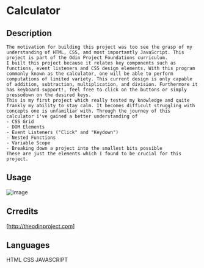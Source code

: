 # Calculator


## Description

    The motivation for building this project was too see the grasp of my understanding of HTML, CSS, and most importantly JavaScript. This project is part of the Odin Project Foundations curriculum. 
    I built this project because it relates key components such as functions, event listeners and CSS design elements. With this program commonly known as the calculator, one will be able to perform computations of limited variety. This current design is only capable of addition, subtraction, multiplication, and division. Furthermore it has keyboard support!, feel free to click on the buttons or simply pressodown on the desired keys. 
    This is my first project which really tested my knowledge and quite frankly my ability to stay calm. It becomes difficult struggling with concepts one is unfamiliar with. Through the journey of this calculator i've gained a better understanding of 
    - CSS Grid
    - DOM Elements
    - Event Listeners ("Click" and "Keydown")
    - Nested Functions
    - Variable Scope
    - Breaking down a project into the smallest bits possible
    These are just the elements which I found to be crucial for this project. 

## Usage

![image](https://user-images.githubusercontent.com/86327031/201507772-8d0ab966-946f-4e4b-93a7-b5b4608169e1.png)


## Crredits

[http://theodinproject.com]

## Languages 

HTML
CSS
JAVASCRIPT



